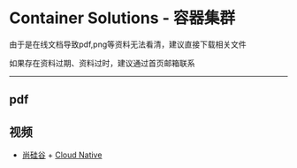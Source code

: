 # Container Solutions - 容器集群

由于是在线文档导致pdf,png等资料无法看清，建议直接下载相关文件

如果存在资料过期、资料过时，建议通过首页邮箱联系

***

## pdf

## 视频

- [尚硅谷](https://space.bilibili.com/302417610) + [Cloud Native](https://www.bilibili.com/video/BV13Q4y1C7hS?p=1)

